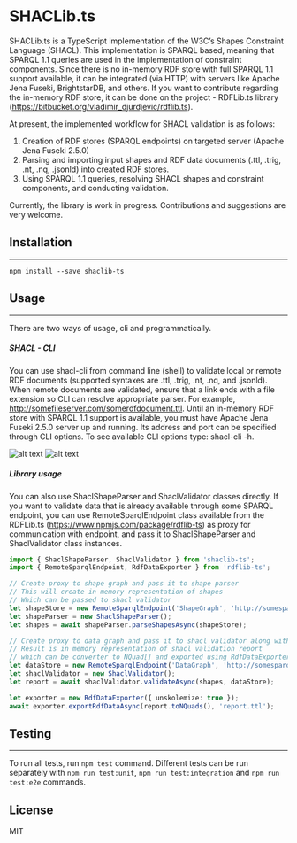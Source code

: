 # SHACLib.ts

SHACLib.ts is a TypeScript implementation of the W3C’s Shapes Constraint Language (SHACL).
This implementation is SPARQL based, meaning that SPARQL 1.1 queries are used in the implementation of constraint components.
Since there is no in-memory RDF store with full SPARQL 1.1 support available, it can be integrated (via HTTP) with servers like Apache Jena Fuseki, BrightstarDB, and others.
If you want to contribute regarding the in-memory RDF store, it can be done on the project - RDFLib.ts library (https://bitbucket.org/vladimir_djurdjevic/rdflib.ts).

At present, the implemented workflow for SHACL validation is as follows:

1.  Creation of RDF stores (SPARQL endpoints) on targeted server (Apache Jena Fuseki 2.5.0)
2.  Parsing and importing input shapes and RDF data documents (.ttl, .trig, .nt, .nq, .jsonld) into created RDF stores.
3.  Using SPARQL 1.1 queries, resolving SHACL shapes and constraint components, and conducting validation.

Currently, the library is work in progress. Contributions and suggestions are very welcome.

## Installation

---

`npm install --save shaclib-ts`

## Usage

---

There are two ways of usage, cli and programmatically.

##### SHACL - CLI

You can use shacl-cli from command line (shell) to validate local or remote RDF documents (supported syntaxes are .ttl, .trig, .nt, .nq, and .jsonld).
When remote documents are validated, ensure that a link ends with a file extension so CLI can resolve appropriate parser. For example, http://somefileserver.com/somerdfdocument.ttl.
Until an in-memory RDF store with SPARQL 1.1 support is available, you must have Apache Jena Fuseki 2.5.0 server up and running. Its address and port can be specified through CLI options.
To see available CLI options type: shacl-cli -h.

![alt text](http://i64.tinypic.com/2la7eok.png)
![alt text](http://i64.tinypic.com/2cnaxys.png)

##### Library usage

You can also use ShaclShapeParser and ShaclValidator classes directly.
If you want to validate data that is already available through some SPARQL endpoint, you can use RemoteSparqlEndpoint class available from the RDFLib.ts (https://www.npmjs.com/package/rdflib-ts) as proxy for communication with endpoint, and pass it to ShaclShapeParser and ShaclValidator class instances.

```typescript
import { ShaclShapeParser, ShaclValidator } from 'shaclib-ts';
import { RemoteSparqlEndpoint, RdfDataExporter } from 'rdflib-ts';

// Create proxy to shape graph and pass it to shape parser
// This will create in memory representation of shapes
// Which can be passed to shacl validator
let shapeStore = new RemoteSparqlEndpoint('ShapeGraph', 'http://somesparqlserver.com');
let shapeParser = new ShaclShapeParser();
let shapes = await shapeParser.parseShapesAsync(shapeStore);

// Create proxy to data graph and pass it to shacl validator along with parsed shapes
// Result is in memory representation of shacl validation report
// which can be converter to NQuad[] and exported using RdfDataExporter from `rdflib-ts`;
let dataStore = new RemoteSparqlEndpoint('DataGraph', 'http://somesparqlserver.com');
let shaclValidator = new ShaclValidator();
let report = await shaclValidator.validateAsync(shapes, dataStore);

let exporter = new RdfDataExporter({ unskolemize: true });
await exporter.exportRdfDataAsync(report.toNQuads(), 'report.ttl');
```

## Testing

---

To run all tests, run `npm test` command. Different tests can be run separately with `npm run test:unit`, `npm run test:integration` and `npm run test:e2e` commands.

## License

MIT
